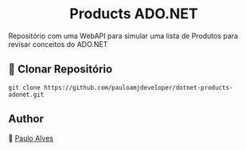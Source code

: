 <h1 align="center">Products ADO.NET</h1>

Repositório com uma WebAPI para simular uma lista de Produtos para revisar conceitos do ADO.NET

## :floppy_disk: Clonar Repositório

```git clone https://github.com/pauloamjdeveloper/dotnet-products-adonet.git```

## Author
:boy: [Paulo Alves](https://github.com/pauloamjdeveloper)
